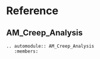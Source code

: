 # Reference

## AM_Creep_Analysis

```{eval-rst}
.. automodule:: AM_Creep_Analysis
   :members:
```
